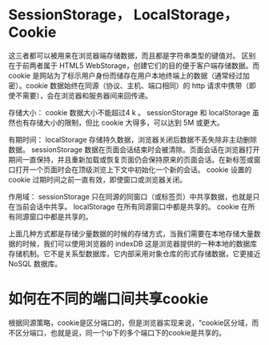 # SessionStorage， LocalStorage， Cookie
这三者都可以被用来在浏览器端存储数据，而且都是字符串类型的键值对。
区别在于前两者属于 HTML5 WebStorage，创建它们的目的便于客户端存储数据。而 cookie 是网站为了标示用户身份而储存在用户本地终端上的数据（通常经过加密）。cookie 数据始终在同源（协议、主机、端口相同）的 http 请求中携带（即使不需要），会在浏览器和服务器间来回传递。

 存储大小：
	   cookie 数据大小不能超过4 k 。
	   sessionStorage 和 localStorage 虽然也有存储大小的限制，但比 cookie 大得多，可以达到 5M 或更大。

 有期时间：
	   localStorage    存储持久数据，浏览器关闭后数据不丢失除非主动删除数据。
	   sessionStorage  数据在页面会话结束时会被清除。页面会话在浏览器打开期间一直保持，并且重新加载或恢复页面仍会保持原来的页面会话。在新标签或窗口打开一个页面时会在顶级浏览上下文中初始化一个新的会话。
   	cookie          设置的 cookie 过期时间之前一直有效，即使窗口或浏览器关闭。

 作用域：
		 sessionStorage  只在同源的同窗口（或标签页）中共享数据，也就是只在当前会话中共享。
	     localStorage    在所有同源窗口中都是共享的。
	     cookie          在所有同源窗口中都是共享的。

上面几种方式都是存储少量数据的时候的存储方式，当我们需要在本地存储大量数据的时候，我们可以使用浏览器的 indexDB 这是浏览器提供的一种本地的数据库存储机制。它不是关系型数据库，它内部采用对象仓库的形式存储数据，它更接近 NoSQL 数据库。


# 如何在不同的端口间共享cookie

根据同源策略，cookie是区分端口的，但是浏览器实现来说，“cookie区分域，而不区分端口，也就是说，同一个ip下的多个端口下的cookie是共享的。